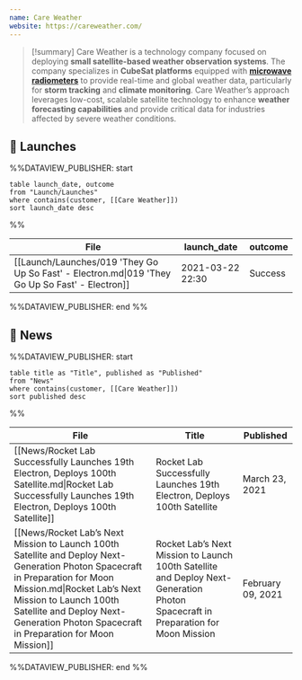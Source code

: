 ```yaml
---
name: Care Weather
website: https://careweather.com/
---
```


>[!summary]
Care Weather is a technology company focused on deploying **small satellite-based weather observation systems**. The company specializes in **CubeSat platforms** equipped with **[microwave radiometers](https://en.wikipedia.org/wiki/Microwave_radiometer#:~:text=Microwave%20radiometers%20are%20very%20sensitive,atmospheres%2C%20surfaces%20or%20extraterrestrial%20objects.)** to provide real-time and global weather data, particularly for **storm tracking** and **climate monitoring**. Care Weather’s approach leverages low-cost, scalable satellite technology to enhance **weather forecasting capabilities** and provide critical data for industries affected by severe weather conditions.

## 🚀 Launches
%%DATAVIEW_PUBLISHER: start
```
table launch_date, outcome
from "Launch/Launches"
where contains(customer, [[Care Weather]])
sort launch_date desc
```
%%

| File                                                                                            | launch_date      | outcome |
| ----------------------------------------------------------------------------------------------- | ---------------- | ------- |
| [[Launch/Launches/019 'They Go Up So Fast' - Electron.md\|019 'They Go Up So Fast' - Electron]] | 2021-03-22 22:30 | Success |

%%DATAVIEW_PUBLISHER: end %%


## 📰 News
%%DATAVIEW_PUBLISHER: start
```
table title as "Title", published as "Published"
from "News"
where contains(customer, [[Care Weather]])
sort published desc
```
%%

| File                                                                                                                                                                                                                                                                           | Title                                                                                                                             | Published         |
| ------------------------------------------------------------------------------------------------------------------------------------------------------------------------------------------------------------------------------------------------------------------------------ | --------------------------------------------------------------------------------------------------------------------------------- | ----------------- |
| [[News/Rocket Lab Successfully Launches 19th Electron, Deploys 100th Satellite.md\|Rocket Lab Successfully Launches 19th Electron, Deploys 100th Satellite]]                                                                                                                   | Rocket Lab Successfully Launches 19th Electron, Deploys 100th Satellite                                                           | March 23, 2021    |
| [[News/Rocket Lab’s Next Mission to Launch 100th Satellite and Deploy Next-Generation Photon Spacecraft in Preparation for Moon Mission.md\|Rocket Lab’s Next Mission to Launch 100th Satellite and Deploy Next-Generation Photon Spacecraft in Preparation for Moon Mission]] | Rocket Lab’s Next Mission to Launch 100th Satellite and Deploy Next-Generation Photon Spacecraft in Preparation for Moon Mission  | February 09, 2021 |

%%DATAVIEW_PUBLISHER: end %%